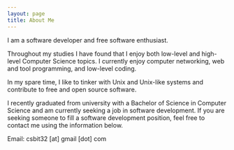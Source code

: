 ```yaml
---
layout: page
title: About Me
---
```


I am a software developer and free software enthusiast.

Throughout my studies I have found that I enjoy both low-level and high-level Computer Science topics. I currently enjoy computer networking, web and tool programming, and low-level coding.

In my spare time, I like to tinker with Unix and Unix-like systems and contribute to free and open source software.

I recently graduated from university with a Bachelor of Science in Computer Science and am currently seeking a job in software development. If you are seeking someone to fill a software development position, feel free to contact me using the information below.

Email: csbit32 [at] gmail [dot] com